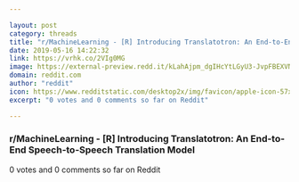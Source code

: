 ```yaml
---

layout: post
category: threads
title: "r/MachineLearning - [R] Introducing Translatotron: An End-to-End Speech-to-Speech Translation Model"
date: 2019-05-16 14:22:32
link: https://vrhk.co/2VIg0MG
image: https://external-preview.redd.it/kLahAjpm_dgIHcYtLGyU3-JvpFBEXVN90WY8_PC4RDs.jpg?auto=webp&s=a1e43cb1350620a85a9b9b8180bb93a50b4cc5fe
domain: reddit.com
author: "reddit"
icon: https://www.redditstatic.com/desktop2x/img/favicon/apple-icon-57x57.png
excerpt: "0 votes and 0 comments so far on Reddit"

---
```


### r/MachineLearning - [R] Introducing Translatotron: An End-to-End Speech-to-Speech Translation Model

0 votes and 0 comments so far on Reddit